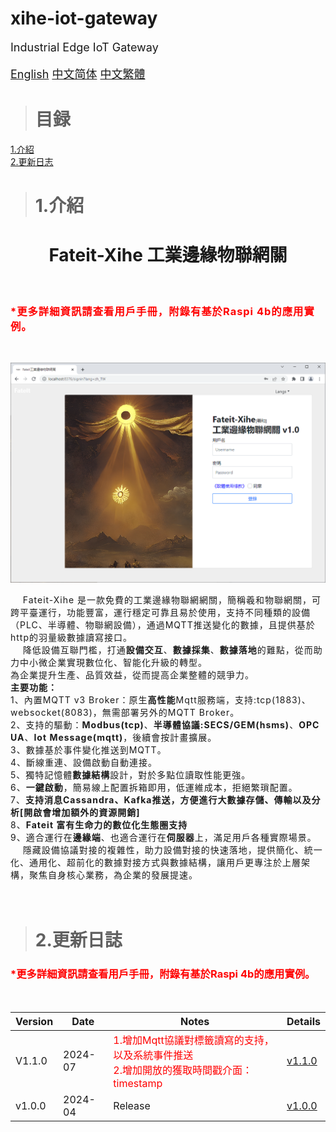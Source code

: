 # xihe-iot-gateway

<div style="font-size:18px;">
Industrial Edge IoT Gateway

[English](./README.md) [中文简体](./README_zh_CN.md) [中文繁體](./README_zh_TW.md) 

</div>

>### <h1>目録</h1>  
<a href="#c_Introduction">1.介紹</a><br>
<a href="#c_UpdateNotes">2.更新日志</a>



>### <h1>1.介紹</h1>
<span id='c_Introduction'></span>
<center><h1><b>Fateit-Xihe 工業邊緣物聯網關</b></h1></center><br>

<h3 style="color:red;letter-spacing: 1px;">*更多詳細資訊請查看<b>用戶手冊</b>，附錄有基於Raspi 4b的應用實例。</h3><br>

![avatar](images/main-zh_TW.png)

<div style="letter-spacing: 1px;">
&nbsp;&nbsp;&nbsp;&nbsp;Fateit-Xihe 是一款免費的工業邊緣物聯網網關，簡稱羲和物聯網關，可跨平臺運行，功能豐富，運行穩定可靠且易於使用，支持不同種類的設備（PLC、半導體、物聯網設備），通過MQTT推送變化的數據，且提供基於http的羽量級數據讀寫接口。<br>
&nbsp;&nbsp;&nbsp;&nbsp;降低設備互聯門檻，打通<b>設備交互</b>、<b>數據採集</b>、<b>數據落地</b>的難點，從而助力中小微企業實現數位化、智能化升級的轉型。<br>
為企業提升生產、品質效益，從而提高企業整體的競爭力。<br>  
<b>主要功能：</b><br>  
1、內置MQTT v3 Broker：原生<b>高性能</b>Mqtt服務端，支持:tcp(1883)、websocket(8083)，無需部署另外的MQTT Broker。<br>
2、支持的驅動：<b>Modbus(tcp)</b>、<b>半導體協議:SECS/GEM(hsms)</b>、<b>OPC UA</b>、<b>Iot Message(mqtt)</b>，後續會按計畫擴展。<br>
3、數據基於事件變化推送到MQTT。<br>
4、斷線重連、設備啟動自動連接。<br>
5、獨特記憶體<b>數據結構</b>設計，對於多點位讀取性能更強。<br>
6、<b>一鍵啟動</b>，簡易線上配置拆箱即用，低運維成本，拒絕繁瑣配置。<br>
7、<b>支持消息Cassandra、Kafka推送，方便進行大數據存儲、傳輸以及分析[開啟會增加額外的資源開銷]</b><br>
8、<b>Fateit 富有生命力的數位化生態圈支持</b><br>
9、適合運行在<b>邊緣端</b>、也適合運行在<b>伺服器</b>上，滿足用戶各種實際場景。<br>
&nbsp;&nbsp;&nbsp;&nbsp;隱藏設備協議對接的複雜性，助力設備對接的快速落地，提供簡化、統一化、通用化、超前化的數據對接方式與數據結構，讓用戶更專注於上層架構，聚焦自身核心業務，為企業的發展提速。<br><br><br>
</div>




>### <h1>2.更新日誌</h1>
<span id='c_UpdateNotes'></span>

<h3><label style="color:red;letter-spacing: 1px;">*更多詳細資訊請查看<b>用戶手冊</b>，附錄有基於Raspi 4b的應用實例。</label></h3><br>
<div style="font-size:16px;">

|Version|Date|Notes|Details
|-|-|-|-
| V1.1.0  |2024-07| <label style="color:red">1.增加Mqtt協議對標籤讀寫的支持，以及系統事件推送<br>2.增加開放的獲取時間戳介面：timestamp</label>|[v1.1.0](./manual/v1.1.0/README_zh_TW.md)
| v1.0.0  |2024-04| Release |[v1.0.0](./manual/v1.0.0/README.MD)

</div>

